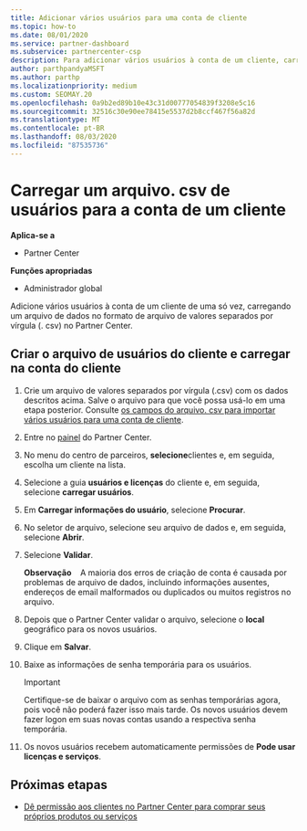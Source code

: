 ```yaml
---
title: Adicionar vários usuários para uma conta de cliente
ms.topic: how-to
ms.date: 08/01/2020
ms.service: partner-dashboard
ms.subservice: partnercenter-csp
description: Para adicionar vários usuários à conta de um cliente, carregue um arquivo de dados no Partner Center usando o formato de arquivo. csv (valores separados por vírgulas).
author: parthpandyaMSFT
ms.author: parthp
ms.localizationpriority: medium
ms.custom: SEOMAY.20
ms.openlocfilehash: 0a9b2ed89b10e43c31d00777054839f3208e5c16
ms.sourcegitcommit: 32516c30e90ee78415e5537d2b8ccf467f56a82d
ms.translationtype: MT
ms.contentlocale: pt-BR
ms.lasthandoff: 08/03/2020
ms.locfileid: "87535736"
---
```

# <a name="upload-a-csv-file-of-users-to-a-customers-account"></a>Carregar um arquivo. csv de usuários para a conta de um cliente


**Aplica-se a**

- Partner Center

**Funções apropriadas**

- Administrador global

Adicione vários usuários à conta de um cliente de uma só vez, carregando um arquivo de dados no formato de arquivo de valores separados por vírgula (. csv) no Partner Center. 

## <a name="create-the-file-of-customer-users-and-upload-to-customer-account"></a>Criar o arquivo de usuários do cliente e carregar na conta do cliente

1. Crie um arquivo de valores separados por vírgula (.csv) com os dados descritos acima. Salve o arquivo para que você possa usá-lo em uma etapa posterior. Consulte [os campos do arquivo. csv para importar vários usuários para uma conta de cliente](file-customer-users.md). 

2. Entre no [painel](https://partner.microsoft.com/dashboard) do Partner Center.

3. No menu do centro de parceiros, **selecione**clientes e, em seguida, escolha um cliente na lista.

4. Selecione a guia **usuários e licenças** do cliente e, em seguida, selecione **carregar usuários**.

5. Em **Carregar informações do usuário**, selecione **Procurar**.

6. No seletor de arquivo, selecione seu arquivo de dados e, em seguida, selecione **Abrir**.

7. Selecione **Validar**.

    **Observação**    A maioria dos erros de criação de conta é causada por problemas de arquivo de dados, incluindo informações ausentes, endereços de email malformados ou duplicados ou muitos registros no arquivo.

8. Depois que o Partner Center validar o arquivo, selecione o **local** geográfico para os novos usuários.
9. Clique em **Salvar**.
10. Baixe as informações de senha temporária para os usuários.

    >[!IMPORTANT]
    > Certifique-se de baixar o arquivo com as senhas temporárias agora, pois você não poderá fazer isso mais tarde. Os novos usuários devem fazer logon em suas novas contas usando a respectiva senha temporária.

11. Os novos usuários recebem automaticamente permissões de **Pode usar licenças e serviços**. 

## <a name="next-steps"></a>Próximas etapas

- [Dê permissão aos clientes no Partner Center para comprar seus próprios produtos ou serviços](give-customers-permission.md)

